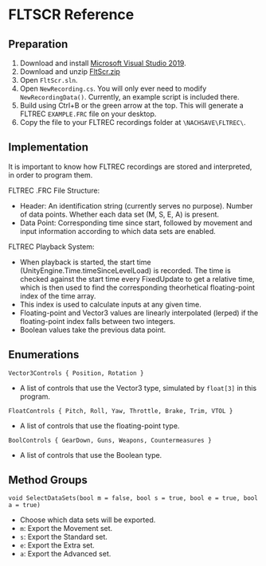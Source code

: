 # FLTSCR Reference

## Preparation

1. Download and install [Microsoft Visual Studio 2019](https://visualstudio.microsoft.com/downloads/).
2. Download and unzip [FltScr.zip](https://github.com/hpgbproductions/FltRec/blob/main/FltScr.zip)
3. Open `FltScr.sln`.
4. Open `NewRecording.cs`. You will only ever need to modify `NewRecordingData()`. Currently, an example script is included there.
5. Build using Ctrl+B or the green arrow at the top. This will generate a FLTREC `EXAMPLE.FRC` file on your desktop.
6. Copy the file to your FLTREC recordings folder at `\NACHSAVE\FLTREC\`.

## Implementation

It is important to know how FLTREC recordings are stored and interpreted, in order to program them.

FLTREC .FRC File Structure:
- Header: An identification string (currently serves no purpose). Number of data points. Whether each data set (M, S, E, A) is present.
- Data Point: Corresponding time since start, followed by movement and input information according to which data sets are enabled.

FLTREC Playback System:
- When playback is started, the start time (UnityEngine.Time.timeSinceLevelLoad) is recorded. The time is checked against the start time every FixedUpdate to get a relative time, which is then used to find the corresponding theorhetical floating-point index of the time array.
- This index is used to calculate inputs at any given time.
- Floating-point and Vector3 values are linearly interpolated (lerped) if the floating-point index falls between two integers.
- Boolean values take the previous data point.

## Enumerations

`Vector3Controls { Position, Rotation }`
- A list of controls that use the Vector3 type, simulated by `float[3]` in this program.

`FloatControls { Pitch, Roll, Yaw, Throttle, Brake, Trim, VTOL }`
- A list of controls that use the floating-point type.

`BoolControls { GearDown, Guns, Weapons, Countermeasures }`
- A list of controls that use the Boolean type.

## Method Groups

`void SelectDataSets(bool m = false, bool s = true, bool e = true, bool a = true)`
- Choose which data sets will be exported.
- `m`: Export the Movement set.
- `s`: Export the Standard set.
- `e`: Export the Extra set.
- `a`: Export the Advanced set.
